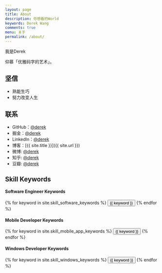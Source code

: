 ```yaml
---
layout: page
title: About
description: 你想看的World
keywords: Derek Wang
comments: true
menu: 关于
permalink: /about/
---
```


我是Derek

仰慕「优雅码字的艺术」。

## 坚信

* 熟能生巧
* 努力改变人生

## 联系

* GitHub：[@derek]()
* 掘金：[@derek]()
* LinkedIn：[@derek]()
* 博客：[{{ site.title }}]({{ site.url }})
* 微博: [@derek]()
* 知乎: [@derek]()
* 豆瓣: [@derek]()

## Skill Keywords

#### Software Engineer Keywords
<div class="btn-inline">
    {% for keyword in site.skill_software_keywords %}
    <button class="btn btn-outline" type="button">{{ keyword }}</button>
    {% endfor %}
</div>

#### Mobile Developer Keywords
<div class="btn-inline">
    {% for keyword in site.skill_mobile_app_keywords %}
    <button class="btn btn-outline" type="button">{{ keyword }}</button>
    {% endfor %}
</div>

#### Windows Developer Keywords
<div class="btn-inline">
    {% for keyword in site.skill_windows_keywords %}
    <button class="btn btn-outline" type="button">{{ keyword }}</button>
    {% endfor %}
</div>
